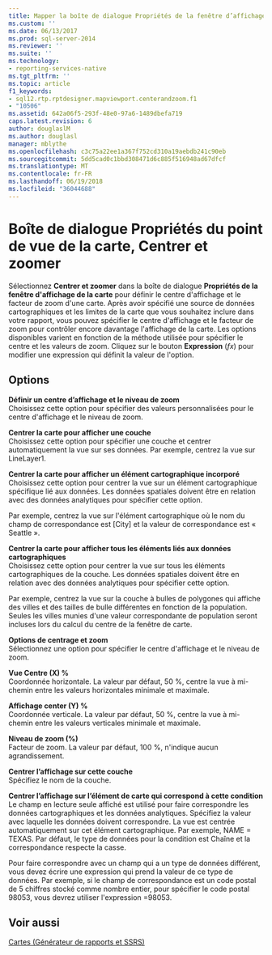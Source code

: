 ```yaml
---
title: Mapper la boîte de dialogue Propriétés de la fenêtre d’affichage, Centrer et zoomer | Documents Microsoft
ms.custom: ''
ms.date: 06/13/2017
ms.prod: sql-server-2014
ms.reviewer: ''
ms.suite: ''
ms.technology:
- reporting-services-native
ms.tgt_pltfrm: ''
ms.topic: article
f1_keywords:
- sql12.rtp.rptdesigner.mapviewport.centerandzoom.f1
- "10506"
ms.assetid: 642a06f5-293f-48e0-97a6-1489dbefa719
caps.latest.revision: 6
author: douglaslM
ms.author: douglasl
manager: mblythe
ms.openlocfilehash: c3c75a22ee1a367f752cd310a19aebdb241c90eb
ms.sourcegitcommit: 5dd5cad0c1bbd308471d6c885f516948ad67dfcf
ms.translationtype: MT
ms.contentlocale: fr-FR
ms.lasthandoff: 06/19/2018
ms.locfileid: "36044688"
---
```

# <a name="map-viewport-properties-dialog-box-center-and-zoom"></a>Boîte de dialogue Propriétés du point de vue de la carte, Centrer et zoomer
  Sélectionnez **Centrer et zoomer** dans la boîte de dialogue **Propriétés de la fenêtre d'affichage de la carte** pour définir le centre d'affichage et le facteur de zoom d'une carte. Après avoir spécifié une source de données cartographiques et les limites de la carte que vous souhaitez inclure dans votre rapport, vous pouvez spécifier le centre d'affichage et le facteur de zoom pour contrôler encore davantage l'affichage de la carte. Les options disponibles varient en fonction de la méthode utilisée pour spécifier le centre et les valeurs de zoom. Cliquez sur le bouton **Expression** (*fx*) pour modifier une expression qui définit la valeur de l'option.  
  
## <a name="options"></a>Options  
 **Définir un centre d’affichage et le niveau de zoom**  
 Choisissez cette option pour spécifier des valeurs personnalisées pour le centre d'affichage et le niveau de zoom.  
  
 **Centrer la carte pour afficher une couche**  
 Choisissez cette option pour spécifier une couche et centrer automatiquement la vue sur ses données. Par exemple, centrez la vue sur LineLayer1.  
  
 **Centrer la carte pour afficher un élément cartographique incorporé**  
 Choisissez cette option pour centrer la vue sur un élément cartographique spécifique lié aux données. Les données spatiales doivent être en relation avec des données analytiques pour spécifier cette option.  
  
 Par exemple, centrez la vue sur l'élément cartographique où le nom du champ de correspondance est [City] et la valeur de correspondance est « Seattle ».  
  
 **Centrer la carte pour afficher tous les éléments liés aux données cartographiques**  
 Choisissez cette option pour centrer la vue sur tous les éléments cartographiques de la couche. Les données spatiales doivent être en relation avec des données analytiques pour spécifier cette option.  
  
 Par exemple, centrez la vue sur la couche à bulles de polygones qui affiche des villes et des tailles de bulle différentes en fonction de la population. Seules les villes munies d'une valeur correspondante de population seront incluses lors du calcul du centre de la fenêtre de carte.  
  
 **Options de centrage et zoom**  
 Sélectionnez une option pour spécifier le centre d'affichage et le niveau de zoom.  
  
 **Vue Centre (X) %**  
 Coordonnée horizontale. La valeur par défaut, 50 %, centre la vue à mi-chemin entre les valeurs horizontales minimale et maximale.  
  
 **Affichage center (Y) %**  
 Coordonnée verticale. La valeur par défaut, 50 %, centre la vue à mi-chemin entre les valeurs verticales minimale et maximale.  
  
 **Niveau de zoom (%)**  
 Facteur de zoom. La valeur par défaut, 100 %, n'indique aucun agrandissement.  
  
 **Centrer l’affichage sur cette couche**  
 Spécifiez le nom de la couche.  
  
 **Centrer l’affichage sur l’élément de carte qui correspond à cette condition**  
 Le champ en lecture seule affiché est utilisé pour faire correspondre les données cartographiques et les données analytiques. Spécifiez la valeur avec laquelle les données doivent correspondre. La vue est centrée automatiquement sur cet élément cartographique. Par exemple, NAME = TEXAS. Par défaut, le type de données pour la condition est Chaîne et la correspondance respecte la casse.  
  
 Pour faire correspondre avec un champ qui a un type de données différent, vous devez écrire une expression qui prend la valeur de ce type de données. Par exemple, si le champ de correspondance est un code postal de 5 chiffres stocké comme nombre entier, pour spécifier le code postal 98053, vous devrez utiliser l'expression =98053.  
  
## <a name="see-also"></a>Voir aussi  
 [Cartes &#40;Générateur de rapports et SSRS&#41;](report-design/maps-report-builder-and-ssrs.md)  
  
  